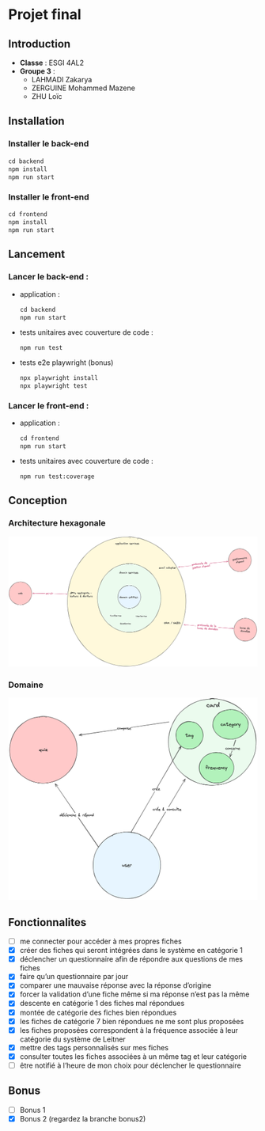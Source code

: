 # Projet final

## Introduction
- **Classe** : ESGI 4AL2
- **Groupe 3** :
  - LAHMADI Zakarya
  - ZERGUINE Mohammed Mazene
  - ZHU Loïc

## Installation
### Installer le back-end
```
cd backend
npm install
npm run start
```

### Installer le front-end
```
cd frontend
npm install
npm run start
```
  
## Lancement
### Lancer le back-end :
- application :
  ```
  cd backend
  npm run start
  ```
- tests unitaires avec couverture de code :
  ```
  npm run test
  ```

- tests e2e playwright (bonus)
  ```
  npx playwright install 
  npx playwright test
  ```
  
### Lancer le front-end :
- application :
  ```
  cd frontend
  npm run start
  ```
- tests unitaires avec couverture de code :
  ```
  npm run test:coverage
  ```

## Conception
### Architecture hexagonale
![](docs/schemas/clean_code-hexa.png)

### Domaine
![](docs/schemas/clean_code-domain.png)

## Fonctionnalites
- [ ] me connecter pour accéder à mes propres fiches
- [X] créer des fiches qui seront intégrées dans le système en catégorie 1
- [X] déclencher un questionnaire afin de répondre aux questions de mes fiches
- [X] faire qu’un questionnaire par jour
- [X] comparer une mauvaise réponse avec la réponse d’origine
- [X] forcer la validation d’une fiche même si ma réponse n’est pas la même
- [X] descente en catégorie 1 des fiches mal répondues
- [X] montée de catégorie des fiches bien répondues
- [X] les fiches de catégorie 7 bien répondues ne me sont plus proposées
- [X] les fiches proposées correspondent à la fréquence associée à leur catégorie du système de Leitner
- [X] mettre des tags personnalisés sur mes fiches
- [X] consulter toutes les fiches associées à un même tag et leur catégorie
- [ ] être notifié à l’heure de mon choix pour déclencher le questionnaire

## Bonus
- [ ] Bonus 1
- [X] Bonus 2 (regardez la branche bonus2)